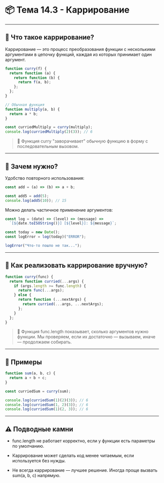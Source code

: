 # 📦 Тема 14.3 - Каррирование

---

## 🔹 Что такое каррирование?
Каррирование — это процесс преобразования функции с несколькими аргументами в цепочку функций, каждая из которых принимает один аргумент.

```javascript
function curry(f) {
  return function (a) {
    return function (b) {
      return f(a, b);
    };
  };
}

// Обычная функция
function multiply(a, b) {
  return a * b;
}

const curriedMultiply = curry(multiply);
console.log(curriedMultiply(2)(3)); // 6
```

> 📌 Функция curry "заворачивает" обычную функцию в форму с последовательным вызовом.

---

## 🔹 Зачем нужно?
Удобство повторного использования:

```javascript
const add = (a) => (b) => a + b;

const add5 = add(5);
console.log(add5(10)); // 15
```

Можно делать частичное применение аргументов:

```javascript
const log = (date) => (level) => (message) =>
  `[${date.toISOString()}] [${level}]: ${message}`;

const today = new Date();
const logError = log(today)("ERROR");

logError("Что-то пошло не так...");
```

---

## 🔹 Как реализовать каррирование вручную?

```javascript
function curry(func) {
  return function curried(...args) {
    if (args.length >= func.length) {
      return func(...args);
    } else {
      return function (...nextArgs) {
        return curried(...args, ...nextArgs);
      };
    }
  };
}
```

> 📌 Функция func.length показывает, сколько аргументов нужно функции. Мы проверяем, если их достаточно — вызываем, иначе — продолжаем собирать.

---

## 🔹 Примеры

```javascript
function sum(a, b, c) {
  return a + b + c;
}

const curriedSum = curry(sum);

console.log(curriedSum(1)(2)(3)); // 6
console.log(curriedSum(1, 2)(3)); // 6
console.log(curriedSum(1)(2, 3)); // 6
```

---

## ⚠️ Подводные камни

- func.length не работает корректно, если у функции есть параметры по умолчанию.

- Каррирование может сделать код менее читаемым, если используется без нужды.

- Не всегда каррирование — лучшее решение. Иногда проще вызвать sum(a, b, c) напрямую.

